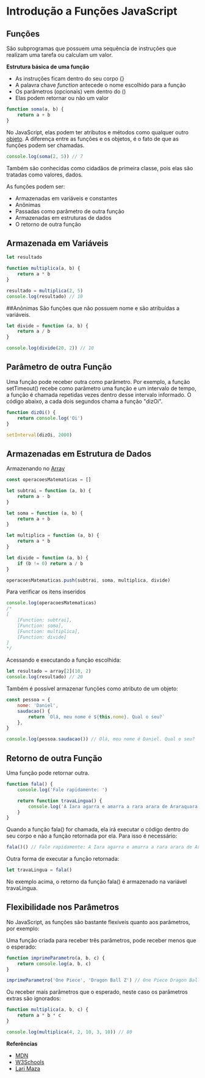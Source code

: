 # Introdução a Funções JavaScript

## Funções

São subprogramas que possuem uma sequência de instruções que realizam uma tarefa ou calculam um valor.

**Estrutura básica de uma função**

-   As instruções ficam dentro do seu corpo {}
-   A palavra chave _function_ antecede o nome escolhido para a função
-   Os parâmetros (opcionais) vem dentro do ()
-   Elas podem retornar ou não um valor

```JavaScript
function soma(a, b) {
    return a + b
}
```

No JavaScript, elas podem ter atributos e métodos como qualquer outro [objeto](https://developer.mozilla.org/pt-BR/docs/Aprender/JavaScript/Objetos/B%C3%A1sico). A diferença entre as funções e os objetos, é o fato de que as funções podem ser chamadas.

```JavaScript
console.log(soma(2, 5)) // 7
```

Também são conhecidas como cidadãos de primeira classe, pois elas são tratadas como valores, dados.

As funções podem ser:

-   Armazenadas em variáveis e constantes
-   Anônimas
-   Passadas como parâmetro de outra função
-   Armazenadas em estruturas de dados
-   O retorno de outra função

## Armazenada em Variáveis

```JavaScript
let resultado

function multiplica(a, b) {
    return a * b
}

resultado = multiplica(2, 5)
console.log(resultado) // 10
```

##Anônimas
São funções que não possuem nome e são atribuídas a variáveis.

```JavaScript
let divide = function (a, b) {
    return a / b
}

console.log(divide(20, 2)) // 10
```

## Parâmetro de outra Função

Uma função pode receber outra como parâmetro. Por exemplo, a função setTimeout() recebe como parâmetro uma função e um intervalo de tempo, a função é chamada repetidas vezes dentro desse intervalo informado. O código abaixo, a cada dois segundos chama a função "dizOi".

```JavaScript
function dizOi() {
    return console.log('Oi')
}

setInterval(dizOi, 2000)
```

## Armazenadas em Estrutura de Dados

Armazenando no [Array](https://developer.mozilla.org/pt-BR/docs/Web/JavaScript/Reference/Global_Objects/Array)

```JavaScript
const operacoesMatematicas = []

let subtrai = function (a, b) {
    return a - b
}

let soma = function (a, b) {
    return a + b
}

let multiplica = function (a, b) {
    return a * b
}

let divide = function (a, b) {
    if (b != 0) return a / b
}

operacoesMatematicas.push(subtrai, soma, multiplica, divide)
```

Para verificar os itens inseridos

```JavaScript
console.log(operacoesMatematicas)
/*
[
    [Function: subtrai],
    [Function: soma],
    [Function: multiplica],
    [Function: divide]
]
*/
```

Acessando e executando a função escolhida:

```JavaScript
let resultado = array[2](10, 2)
console.log(resultado) // 20
```

Também é possível armazenar funções como atributo de um objeto:

```JavaScript
const pessoa = {
    nome: 'Daniel',
    saudacao() {
        return `Olá, meu nome é ${this.nome}. Qual o seu?`
    },
}

console.log(pessoa.saudacao()) // Olá, meu nome é Daniel. Qual o seu?
```

## Retorno de outra Função

Uma função pode retornar outra.

```JavaScript
function fala() {
    console.log('Fale rapidamente: ')

    return function travaLingua() {
        console.log('A Iara agarra e amarra a rara arara de Araraquara')
    }
}

```

Quando a função fala() for chamada, ela irá executar o código dentro do seu corpo e não a função retornada por ela. Para isso é necessário:

```JavaScript
fala()() // Fale rapidamente: A Iara agarra e amarra a rara arara de Araraquara
```

Outra forma de executar a função retornada:

```JavaScript
let travaLingua = fala()
```

No exemplo acima, o retorno da função fala() é armazenado na variável travaLingua.

## Flexibilidade nos Parâmetros

No JavaScript, as funções são bastante flexíveis quanto aos parâmetros, por exemplo:

Uma função criada para receber três parâmetros, pode receber menos que o esperado:

```JavaScript
function imprimeParametro(a, b, c) {
    return console.log(a, b, c)
}

imprimeParametro('One Piece', 'Dragon Ball Z') // One Piece Dragon Ball Z undefined
```

Ou receber mais parâmetros que o esperado, neste caso os parâmetros extras são ignorados:

```JavaScript
function multiplica(a, b, c) {
    return a * b * c
}

console.log(multiplica(4, 2, 10, 3, 10)) // 80
```

**Referências**

-   [MDN](https://developer.mozilla.org/pt-BR/docs/Web/JavaScript/Guide/Funções)
-   [W3Schools](https://www.w3schools.com/js/js_functions.asp)
-   [Lari Maza](https://medium.com/larimaza-pt/pílulas-de-javascript-função-que-retorna-outra-função-a9c5489f14fd)
